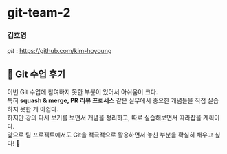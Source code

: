 # git-team-2

### 김호영

_git_ : https://github.com/kim-hoyoung

## 📝 Git 수업 후기

이번 Git 수업에 참여하지 못한 부분이 있어서 아쉬움이 크다.  
특히 **squash & merge, PR 리뷰 프로세스** 같은 실무에서 중요한 개념들을 직접 실습하지 못한 게 아쉽다.  
하지만 강의 다시 보기를 보면서 개념을 정리하고, 따로 실습해보면서 따라잡을 계획이다.  
앞으로 팀 프로젝트에서도 Git을 적극적으로 활용하면서 놓친 부분을 확실히 채우고 싶다! 🚀
